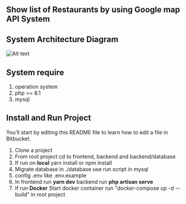 ## Show list of Restaurants by using Google map API System

## System Architecture Diagram
![Alt text](system_diagram/system_architecture_diagram.png)

## System require
1. operation system
2. php >= 8.1
3. mysql

## Install and Run Project

You’ll start by editing this README file to learn how to edit a file in Bitbucket.

1. Clone a project
2. From root project cd to frontend, backend and backend/database
3. If run on **local** yarn install or npm install
4. Migrate database in ./database use run script in mysql
5. config .env like .env.example
6. In frontend run **yarn dev** backend run **php artisan serve**
7. If run **Docker** Start docker container run "docker-compose up -d --build" in root project